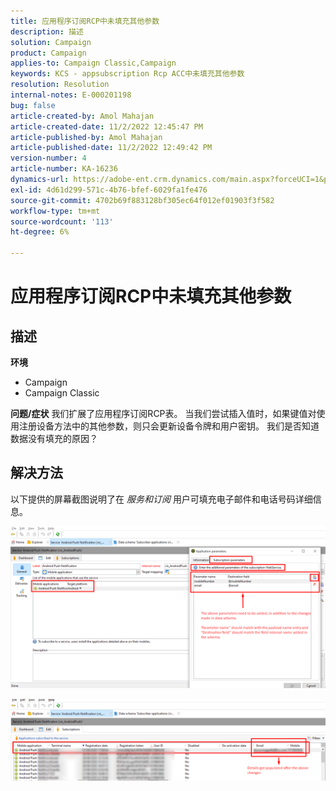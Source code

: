 ```yaml
---
title: 应用程序订阅RCP中未填充其他参数
description: 描述
solution: Campaign
product: Campaign
applies-to: Campaign Classic,Campaign
keywords: KCS - appsubscription Rcp ACC中未填充其他参数
resolution: Resolution
internal-notes: E-000201198
bug: false
article-created-by: Amol Mahajan
article-created-date: 11/2/2022 12:45:47 PM
article-published-by: Amol Mahajan
article-published-date: 11/2/2022 12:49:42 PM
version-number: 4
article-number: KA-16236
dynamics-url: https://adobe-ent.crm.dynamics.com/main.aspx?forceUCI=1&pagetype=entityrecord&etn=knowledgearticle&id=6e46d644-ac5a-ed11-9561-6045bd006a22
exl-id: 4d61d299-571c-4b76-bfef-6029fa1fe476
source-git-commit: 4702b69f883128bf305ec64f012ef01903f3f582
workflow-type: tm+mt
source-wordcount: '113'
ht-degree: 6%

---
```


# 应用程序订阅RCP中未填充其他参数

## 描述

<b>环境</b>
- Campaign
- Campaign Classic

<b>问题/症状</b>
我们扩展了应用程序订阅RCP表。 当我们尝试插入值时，如果键值对使用注册设备方法中的其他参数，则只会更新设备令牌和用户密钥。 我们是否知道数据没有填充的原因？


## 解决方法


以下提供的屏幕截图说明了在 *服务和订阅* 用户可填充电子邮件和电话号码详细信息。



![](assets/bc1c5473-4bd0-ec11-a7b5-00224809c556.png)



![](assets/ddd78ad4-4bd0-ec11-a7b5-00224809c556.png)
